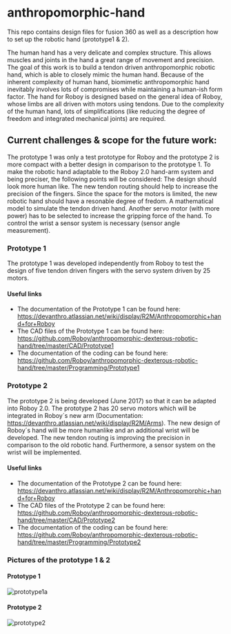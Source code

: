 # anthropomorphic-hand
This repo contains design files for fusion 360 as well as a description how to set up the robotic hand (prototype1 & 2).

The human hand has a very delicate and complex structure. This allows muscles and joints in the hand a great range of movement and precision. The goal of this work is to build a tendon driven anthropomorphic robotic hand, which is able to closely mimic the human hand. Because of the inherent complexity of human hand, biomimetic anthropomorphic hand inevitably involves lots of compromises while maintaining a human-ish form factor. The hand for Roboy is designed based on the general idea of Roboy, whose limbs are all driven with motors using tendons. Due to the complexity of the human hand, lots of simplifications (like reducing the degree of freedom and integrated mechanical joints) are required.

## Current challenges & scope for the future work:
The prototype 1 was only a test prototype for Roboy and the prototype 2 is more compact with a better design in comparison to the prototype 1.
To make the robotic hand adaptable to the Roboy 2.0 hand-arm system and being preciser, the following points will be considered: 
The design should look more human like. 
The new tendon routing should help to increase the precision of the fingers. 
Since the space for the motors is limited, the new robotic hand should have a resonable degree of fredom. 
A mathematical model to simulate the tendon driven hand.
Another servo motor (with more power) has to be selected to increase the gripping force of the hand. 
To control the wrist a sensor system is necessary (sensor angle measurement).

### Prototype 1
The prototype 1 was developed independently from Roboy to test the design of five tendon driven fingers with the servo system driven by 25 motors. 

#### Useful links
- The documentation of the Prototype 1 can be found here: https://devanthro.atlassian.net/wiki/display/R2M/Anthropomorphic+hand+for+Roboy
- The CAD files of the Prototype 1 can be found here: https://github.com/Roboy/anthropomorphic-dexterous-robotic-hand/tree/master/CAD/Prototype1
- The documentation of the coding can be found here: https://github.com/Roboy/anthropomorphic-dexterous-robotic-hand/tree/master/Programming/Prototype1


### Prototype 2
The prototype 2 is being developed (June 2017) so that it can be adapted into Roboy 2.0. The prototype 2 has 20 servo motors which will be integrated in Roboy´s new arm (Documentation: https://devanthro.atlassian.net/wiki/display/R2M/Arms). The new design of Roboy´s hand will be more humanlike and an additional wrist will be developed. The new tendon routing is improving the precision in comparison to the old robotic hand. Furthermore, a sensor system on the wrist will be implemented.

#### Useful links
- The documentation of the Prototype 2 can be found here: https://devanthro.atlassian.net/wiki/display/R2M/Anthropomorphic+hand+for+Roboy
- The CAD files of the Prototype 2 can be found here: https://github.com/Roboy/anthropomorphic-dexterous-robotic-hand/tree/master/CAD/Prototype2
- The documentation of the coding can be found here: https://github.com/Roboy/anthropomorphic-dexterous-robotic-hand/tree/master/Programming/Prototype2

### Pictures of the prototype 1 & 2

#### Prototype 1
![prototype1a](https://github.com/Roboy/anthropomorphic-dexterous-robotic-hand/blob/master/Documentation/images/for%20descriptions/prototype1a.jpg?raw=true)

#### Prototype 2
![prototype2](https://github.com/Roboy/anthropomorphic-dexterous-robotic-hand/blob/master/Documentation/images/for%20descriptions/prototype2.jpg?raw=true)
